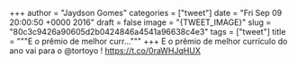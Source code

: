 
+++
author = "Jaydson Gomes"
categories = ["tweet"]
date = "Fri Sep 09 20:00:50 +0000 2016"
draft = false
image = "{TWEET_IMAGE}"
slug = "80c3c9426a90605d2b0424846a4541a96638c4e3"
tags = ["tweet"]
title = """E o prêmio de melhor curr..."""
+++
E o prêmio de melhor currículo do ano vai para o @tortoyo ! https://t.co/0raWHJqHUX
